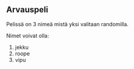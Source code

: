 ## Arvauspeli

Pelissä on 3 nimeä mistä yksi valitaan randomilla.

Nimet voivat olla:
1. jekku
2. roope
3. vipu